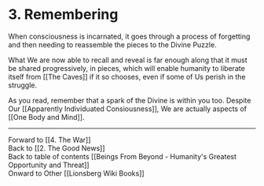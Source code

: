# 3. Remembering

When consciousness is incarnated, it goes through a process of forgetting and then needing to reassemble the pieces to the Divine Puzzle. 

What We are now able to recall and reveal is far enough along that it must be shared progressively, in pieces, which will enable humanity to liberate itself from [[The Caves]] if it so chooses, even if some of Us perish in the struggle. 

As you read, remember that a spark of the Divine is within you too. Despite Our [[Apparently Individuated Consiousness]], We are actually aspects of [[One Body and Mind]]. 

___

Forward to [[4. The War]]      
Back to [[2. The Good News]]      
Back to table of contents [[Beings From Beyond - Humanity's Greatest Opportunity and Threat]]  
Onward to Other [[Lionsberg Wiki Books]]  
